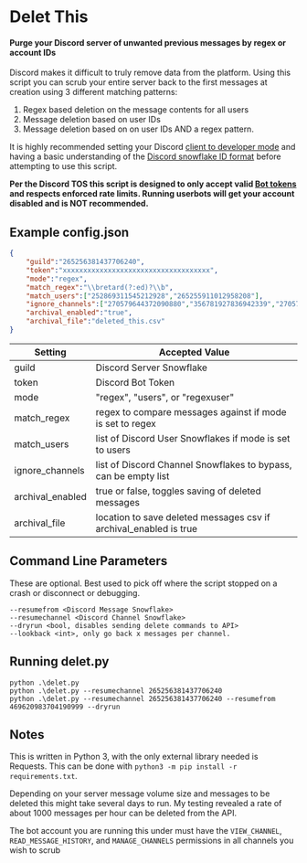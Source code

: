 # Delet This

#### Purge your Discord server of unwanted previous messages by regex or account IDs

Discord makes it difficult to truly remove data from the platform. Using this script you can scrub your entire server back to the first messages at creation using 3 different matching patterns:

1. Regex based deletion on the message contents for all users
2. Message deletion based on user IDs
3. Message deletion based on on user IDs AND a regex pattern.

It is highly recommended setting your Discord [client to developer mode](https://support.discordapp.com/hc/en-us/articles/206346498-Where-can-I-find-my-User-Server-Message-ID-)
and having a basic understanding of the [Discord snowflake ID format](https://discordapp.com/developers/docs/reference#snowflakes) before attempting to use this script.

**Per the Discord TOS this script is designed to only accept valid [Bot tokens](https://discordapp.com/developers/applications/) and respects enforced rate limits.
Running userbots will get your account disabled and is NOT recommended.**

## Example config.json

```Json
{
    "guild":"265256381437706240",
    "token":"xxxxxxxxxxxxxxxxxxxxxxxxxxxxxxxxxxxx",
    "mode":"regex",
    "match_regex":"\\bretard(?:ed)?\\b",
    "match_users":["252869311545212928","265255911012958208"],
    "ignore_channels":["270579644372090880","356781927836942339","270578632026488851","270695480873189376","419976078321385473","273164941857652737"],
    "archival_enabled":"true",
    "archival_file":"deleted_this.csv"
}

```

| Setting          | Accepted Value                                                    |
| ---------------- | ----------------------------------------------------------------- |
| guild            | Discord Server Snowflake                                          |
| token            | Discord Bot Token                                                 |
| mode             | "regex", "users", or "regexuser"                                  |
| match_regex      | regex to compare messages against if mode is set to regex         |
| match_users      | list of Discord User Snowflakes if mode is set to users           |
| ignore_channels  | list of Discord Channel Snowflakes to bypass, can be empty list   |
| archival_enabled | true or false, toggles saving of deleted messages                 |
| archival_file    | location to save deleted messages csv if archival_enabled is true |

## Command Line Parameters

These are optional. Best used to pick off where the script stopped on a crash or disconnect or debugging.

```
--resumefrom <Discord Message Snowflake>
--resumechannel <Discord Channel Snowflake>
--dryrun <bool, disables sending delete commands to API>
--lookback <int>, only go back x messages per channel.
```

## Running delet.py

```
python .\delet.py
python .\delet.py --resumechannel 265256381437706240
python .\delet.py --resumechannel 265256381437706240 --resumefrom 469620983704190999 --dryrun
```

## Notes

This is written in Python 3, with the only external library needed is Requests. This can be done with `python3 -m pip install -r requirements.txt`.

Depending on your server message volume size and messages to be deleted this might take several days to run. My testing revealed a rate of about 1000 messages per hour can be deleted from the API.

The bot account you are running this under must have the `VIEW_CHANNEL`, `READ_MESSAGE_HISTORY`, and `MANAGE_CHANNELS` permissions in all channels you wish to scrub
